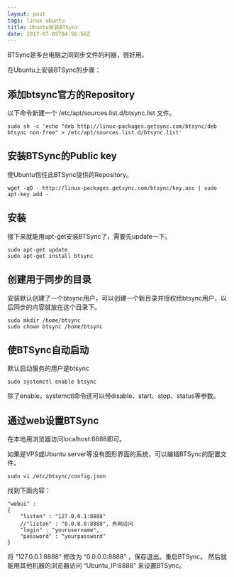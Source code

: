 ```yaml
---
layout: post
tags: linux ubuntu 
title: Ubuntu安装BTSync
date: 2017-07-05T04:56:56Z
---
```


BTSync是多台电脑之间同步文件的利器，很好用。

在Ubuntu上安装BTSync的步骤：

## 添加btsync官方的Repository

以下命令新建一个 /etc/apt/sources.list.d/btsync.list 文件。

```
sudo sh -c 'echo "deb http://linux-packages.getsync.com/btsync/deb btsync non-free" > /etc/apt/sources.list.d/btsync.list'
```
## 安装BTSync的Public key

<!-- more -->
使Ubuntu信任此BTSync提供的Repository。

```
wget -qO - http://linux-packages.getsync.com/btsync/key.asc | sudo apt-key add -
```
## 安装

接下来就能用apt-get安装BTSync了，需要先update一下。

```
sudo apt-get update
sudo apt-get install btsync
```

## 创建用于同步的目录

安装默认创建了一个btsync用户，可以创建一个新目录并授权给btsync用户，以后同步的内容就放在这个目录下。

```
sudo mkdir /home/btsync
sudo chown btsync /home/btsync
```
## 使BTSync自动启动

默认启动服务的用户是btsync
```
sudo systemctl enable btsync
```

除了enable，systemctl命令还可以带disable、start、stop、status等参数。

## 通过web设置BTSync

在本地用浏览器访问localhost:8888即可。

如果是VPS或Ubuntu server等没有图形界面的系统，可以编辑BTSync的配置文件。

```
sudo vi /etc/btsync/config.json
```
找到下面内容：

```
"webui" :
{
    "listen" : "127.0.0.1:8888"
    //"listen" : "0.0.0.0:8888", 外网访问
    "login" : "yourusername",
    "password" : "yourpassword"
}
```

将 “127.0.0.1:8888” 修改为 “0.0.0.0:8888” ，保存退出。重启BTSync。
然后就能用其他机器的浏览器访问 “Ubuntu_IP:8888” 来设置BTSync。
